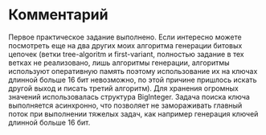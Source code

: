 # Комментарий

Первое практическое задание выполнено. Если интересно можете посмотреть еще на два других моих алгоритма генерации битовых цепочек
(ветки tree-algoritm и first-variant, полностью задание в тех ветках не реализовано, лишь алгоритмы генерации, алгоритмы используют оперативную память
поэтому использование их на ключах длинной больше 16 бит невозможно, по этой причине пришлось искать другой выход и писать третий алгоритм). Для хранения огромных значений 
использовалась структура BigInteger. Задача поиска ключа выполняется асинхронно, что позволяет не замораживать главный поток при выполнении тяжелых задач, как например генерация
ключей длинной больше 16 бит.
